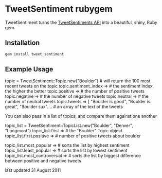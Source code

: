 TweetSentiment rubygem
=======================

TweetSentiment turns the [TweetSentiments API](http://intridea.com/2010/11/29/sentiment-analysis-using-tweetsentimentscom-api) into a beautiful, shiny, Ruby gem.

Installation
------------

```bash
gem install tweet_sentiment
```


Example Usage
-------------

topic = TweetSentiment::Topic.new("Boulder")     # will return the 100 most recent tweets on the topic
topic.sentiment_index =>    # the sentiment index, the higher the better
topic.positive        =>    # the number of positive tweets
topic.negative        =>    # the number of negative tweets
topic.neutral         =>    # the number of neutral tweets
topic.tweets          => [ "Boulder is good", "Boulder is great", "Boulder sux"....     # an array of the text of the tweets

You can also pass in a list of topics, and compare them against one another

topic_list = TweetSentiment::TopicList.new("Boulder", "Denver", "Longmont")
topic_list.first      =>    # the "Boulder" Topic object
topic_list.first.positive =>   # number of positive tweets about boulder

topic_list.most_popular =>   # sorts the list by highest sentiment
topic_list.least_popular =>   # sorts the list by lowest sentiment
topic_list.most_controversial =>   # sorts the list by biggest difference between positive and negative tweets


last updated 31 August 2011
